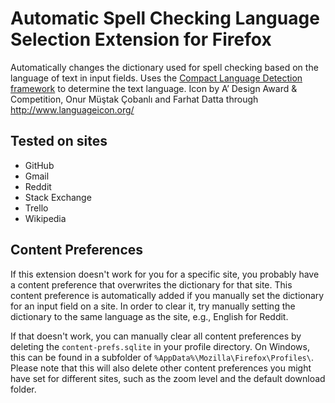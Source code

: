 # Automatic Spell Checking Language Selection Extension for Firefox
Automatically changes the dictionary used for spell checking based on the language of text in input fields.
Uses the [Compact Language Detection framework](https://github.com/CLD2Owners/cld2) to determine the text language.
Icon by A’ Design Award & Competition, Onur Müştak Çobanlı and Farhat Datta through http://www.languageicon.org/

## Tested on sites
- GitHub
- Gmail
- Reddit
- Stack Exchange
- Trello
- Wikipedia

## Content Preferences
If this extension doesn't work for you for a specific site, you probably have a content preference that overwrites the dictionary for that site.
This content preference is automatically added if you manually set the dictionary for an input field on a site.
In order to clear it, try manually setting the dictionary to the same language as the site, e.g., English for Reddit.

If that doesn't work, you can manually clear all content preferences by deleting the `content-prefs.sqlite` in your profile directory.
On Windows, this can be found in a subfolder of `%AppData%\Mozilla\Firefox\Profiles\`.
Please note that this will also delete other content preferences you might have set for different sites, such as the zoom level and the default download folder.
